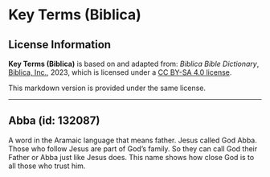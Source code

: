 # Key Terms (Biblica)

## License Information

**Key Terms (Biblica)** is based on and adapted from: _Biblica Bible Dictionary_, [Biblica, Inc.](https://www.biblica.com/), 2023, which is licensed under a [CC BY-SA 4.0 license](https://creativecommons.org/licenses/by-sa/4.0/legalcode.en).

This markdown version is provided under the same license.



--------------------------------

## Abba (id: 132087)

A word in the Aramaic language that means father. Jesus called God Abba. Those who follow Jesus are part of God’s family. So they can call God their Father or Abba just like Jesus does. This name shows how close God is to all those who trust him.


